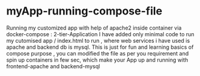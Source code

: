 # myApp-running-compose-file
Running my customized app with help of apache2 inside container via docker-compose : 2-tier-Application
I have added only minimal code to run my cutomised app / index.html to run , where web services i have used is apache and backend db is mysql.
This is just for fun and learning basics of compose purpose , you can modified the file as per you requirement and spin up containers in few sec,
which make your App up and running with frontend-apache and backend-mysql
